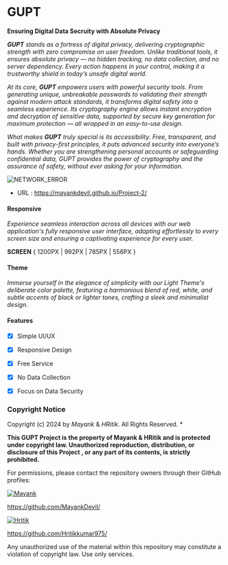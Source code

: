 
# GUPT

__Ensuring Digital Data Secruity with Absolute Privacy__

_**GUPT** stands as a fortress of digital privacy, delivering cryptographic strength with zero compromise on user freedom. Unlike traditional tools, it ensures *absolute privacy* — no hidden tracking, no data collection, and no server dependency. Every action happens in your control, making it a trustworthy shield in today’s unsafe digital world._

_At its core, **GUPT** empowers users with powerful security tools. From generating unique, unbreakable passwords to validating their strength against modern attack standards, it transforms digital safety into a seamless experience. Its cryptography engine allows instant encryption and decryption of sensitive data, supported by secure key generation for maximum protection — all wrapped in an easy-to-use design._

_What makes **GUPT** truly special is its accessibility. Free, transparent, and built with privacy-first principles, it puts advanced security into everyone’s hands. Whether you are strengthening personal accounts or safeguarding confidential data, GUPT provides the power of cryptography and the assurance of safety, without ever asking for your information._

![NETWORK_ERROR](./public/img/GUTP.png)

- URL : https://mayankdevil.github.io/Project-2/

#### Responsive

_Experience seamless interaction across all devices with our web application's fully responsive user interface, adapting effortlessly to every screen size and ensuring a captivating experience for every user._

  **SCREEN** { 1200PX | 992PX | 785PX | 556PX }

#### Theme

_Immerse yourself in the elegance of simplicity with our Light Theme's deliberate color palette, featuring a harmonious blend of red, white, and subtle accents of black or lighter tones, crafting a sleek and minimalist design._

#### Features

 - [x] Simple UI/UX
 
 - [x] Responsive Design
 
 - [x] Free Service
 
 - [x] No Data Collection
 
 - [x] Focus on Data Security

### Copyright Notice

Copyright (c) 2024 by _Mayank_ & _HRitik_. All Rights Reserved.                *

__This GUPT Project is the property of Mayank & HRitik and is protected under copyright law. Unauthorized reproduction, distribution, or disclosure of this Project , or any part of its contents, is strictly prohibited.__

For permissions, please contact the repository owners through their GitHub profiles:

[![Mayank](https://img.shields.io/badge/MayankDevil-FF0000?style=for-the-badge&logo=github&logoColor=white)](https://github.com/MayankDevil/)

https://github.com/MayankDevil/

[![Hritik](https://img.shields.io/badge/Hritikkumar975-000000?style=for-the-badge&logo=github&logoColor=white)](https://github.com/Hritikkumar975/)

https://github.com/Hritikkumar975/

Any unauthorized use of the material within this repository may constitute a violation of copyright law. Use only services.
